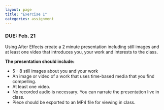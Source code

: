 ```yaml
---
layout: page
title: "Exercise 1"
categories: assignment
---
```


### DUE: Feb. 21

Using After Effects create a 2 minute presentation including still images and at least one video that introduces you, your work and interests to the class. 

**The presentation should include:**

* 5 - 8 still images about you and your work
* An image or video of a work that uses time-based media that you find compelling.
* At least one video.
* No recorded audio is necessary. You can narrate the presentation live in class. 
* Piece should be exported to an MP4 file for viewing in class.
